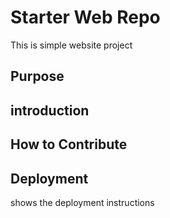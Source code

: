# Starter Web Repo

This is simple website project

## Purpose


## introduction

## How to Contribute

## Deployment

shows the deployment instructions
